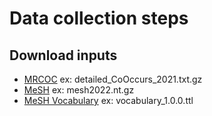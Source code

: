 # Data collection steps

## Download inputs

- [MRCOC](https://lhncbc.nlm.nih.gov/ii/information/MRCOC.html) ex: detailed_CoOccurs_2021.txt.gz
- [MeSH](https://www.nlm.nih.gov/databases/download/mesh.html) ex: mesh2022.nt.gz
- [MeSH Vocabulary](https://www.nlm.nih.gov/databases/download/mesh.html) ex: vocabulary_1.0.0.ttl
